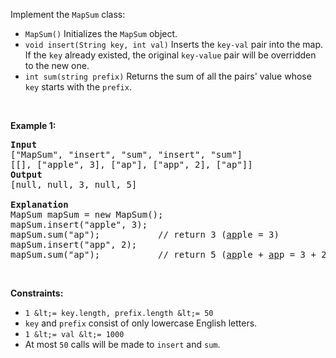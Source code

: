 Implement the `` MapSum `` class:

*   `` MapSum() `` Initializes the&nbsp;`` MapSum `` object.
*   `` void insert(String key, int val) `` Inserts the `` key-val `` pair into the map. If the `` key `` already existed, the original `` key-value `` pair will be overridden to the new one.
*   `` int sum(string prefix) `` Returns&nbsp;the sum of all the pairs' value whose `` key `` starts with the `` prefix ``.

&nbsp;

__Example 1:__

<pre>
<strong>Input</strong>
["MapSum", "insert", "sum", "insert", "sum"]
[[], ["apple", 3], ["ap"], ["app", 2], ["ap"]]
<strong>Output</strong>
[null, null, 3, null, 5]

<strong>Explanation</strong>
MapSum mapSum = new MapSum();
mapSum.insert("apple", 3);  
mapSum.sum("ap");           // return 3 (<u>ap</u>ple = 3)
mapSum.insert("app", 2);    
mapSum.sum("ap");           // return 5 (<u>ap</u>ple + <u>ap</u>p = 3 + 2 = 5)
</pre>

&nbsp;

__Constraints:__

*   `` 1 &lt;= key.length, prefix.length &lt;= 50 ``
*   `` key `` and `` prefix `` consist of only lowercase English letters.
*   `` 1 &lt;= val &lt;= 1000 ``
*   At most `` 50 `` calls will be made to `` insert `` and `` sum ``.